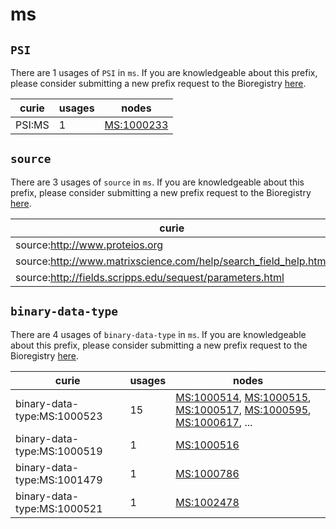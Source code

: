 # ms

## `PSI`

There are 1 usages of `PSI` in `ms`.
If you are knowledgeable about this prefix, please consider submitting a new prefix
request to the Bioregistry [here](https://github.com/biopragmatics/bioregistry/issues/new?assignees=cthoyt&labels=New%2CPrefix&template=new-prefix.yml&title=%5BResource%5D%3A%20PSI).

| curie   |   usages | nodes                                                   |
|---------|----------|---------------------------------------------------------|
| PSI:MS  |        1 | [MS:1000233](http://purl.obolibrary.org/obo/MS_1000233) |

## `source`

There are 3 usages of `source` in `ms`.
If you are knowledgeable about this prefix, please consider submitting a new prefix
request to the Bioregistry [here](https://github.com/biopragmatics/bioregistry/issues/new?assignees=cthoyt&labels=New%2CPrefix&template=new-prefix.yml&title=%5BResource%5D%3A%20source).

| curie                                                           |   usages | nodes                                                   |
|-----------------------------------------------------------------|----------|---------------------------------------------------------|
| source:http://www.proteios.org                                  |        1 | [MS:1000600](http://purl.obolibrary.org/obo/MS_1000600) |
| source:http://www.matrixscience.com/help/search_field_help.html |        1 | [MS:1002095](http://purl.obolibrary.org/obo/MS_1002095) |
| source:http://fields.scripps.edu/sequest/parameters.html        |        1 | [MS:1002096](http://purl.obolibrary.org/obo/MS_1002096) |

## `binary-data-type`

There are 4 usages of `binary-data-type` in `ms`.
If you are knowledgeable about this prefix, please consider submitting a new prefix
request to the Bioregistry [here](https://github.com/biopragmatics/bioregistry/issues/new?assignees=cthoyt&labels=New%2CPrefix&template=new-prefix.yml&title=%5BResource%5D%3A%20binary-data-type).

| curie                       |   usages | nodes                                                                                                                                                                                                                                                                                            |
|-----------------------------|----------|--------------------------------------------------------------------------------------------------------------------------------------------------------------------------------------------------------------------------------------------------------------------------------------------------|
| binary-data-type:MS:1000523 |       15 | [MS:1000514](http://purl.obolibrary.org/obo/MS_1000514), [MS:1000515](http://purl.obolibrary.org/obo/MS_1000515), [MS:1000517](http://purl.obolibrary.org/obo/MS_1000517), [MS:1000595](http://purl.obolibrary.org/obo/MS_1000595), [MS:1000617](http://purl.obolibrary.org/obo/MS_1000617), ... |
| binary-data-type:MS:1000519 |        1 | [MS:1000516](http://purl.obolibrary.org/obo/MS_1000516)                                                                                                                                                                                                                                          |
| binary-data-type:MS:1001479 |        1 | [MS:1000786](http://purl.obolibrary.org/obo/MS_1000786)                                                                                                                                                                                                                                          |
| binary-data-type:MS:1000521 |        1 | [MS:1002478](http://purl.obolibrary.org/obo/MS_1002478)                                                                                                                                                                                                                                          |

